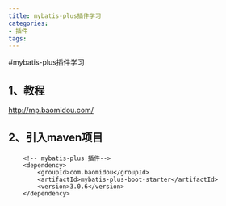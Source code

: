 ```yaml
---
title: mybatis-plus插件学习
categories: 
- 插件
tags:
---
```


#mybatis-plus插件学习

## 1、教程
http://mp.baomidou.com/


## 2、引入maven项目
        <!-- mybatis-plus 插件-->
        <dependency>
            <groupId>com.baomidou</groupId>
            <artifactId>mybatis-plus-boot-starter</artifactId>
            <version>3.0.6</version>
        </dependency>